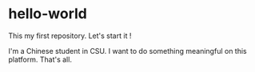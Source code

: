 # hello-world
This my first repository. Let's start it ! 

I'm a Chinese student in CSU. I want to do something meaningful on this platform. That's all.
